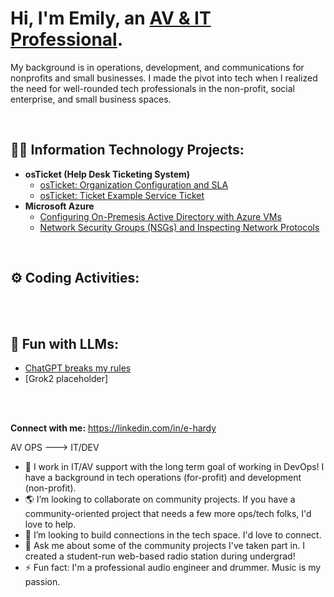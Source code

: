 <h1>Hi, I'm Emily, an <a href="https://linkedin.com/in/e-hardy/">AV & IT Professional</a>.</h1>
<p>My background is in operations, development, and communications for nonprofits and small businesses. I made the pivot into tech when I realized the need for well-rounded tech professionals in the non-profit, social enterprise, and small business spaces.</p>
<br />

<h2>👨‍💻 Information Technology Projects:</h2>

- <b>osTicket (Help Desk Ticketing System)</b>
  - [osTicket: Organization Configuration and SLA](https://github.com/emily-hardy/org-config)
  - [osTicket: Ticket Example Service Ticket](https://github.com/emily-hardy/ticket-servicing)
- <b>Microsoft Azure</b>
  - [Configuring On-Premesis Active Directory with Azure VMs](https://github.com/emily-hardy/configure-ad)
  - [Network Security Groups (NSGs) and Inspecting Network Protocols](https://github.com/emily-hardy/azure-network-protocols)
 <br />
 
 <h2>⚙️ Coding Activities:</h2>

  <br />
  <br />

 <h2>🤖 Fun with LLMs:</h2>
 
- [ChatGPT breaks my rules](https://github.com/emily-hardy/GPT4-o3mini)
- [Grok2 placeholder]
<br/>
<br/>


**Connect with me:**
https://linkedin.com/in/e-hardy

AV OPS ---> IT/DEV
- 🌱 I work in IT/AV support with the long term goal of working in DevOps! I have a background in tech operations (for-profit) and development (non-profit).
- 🌎 I’m looking to collaborate on community projects. If you have a community-oriented project that needs a few more ops/tech folks, I'd love to help.
- 🤔 I’m looking to build connections in the tech space. I'd love to connect.
- 💬 Ask me about some of the community projects I've taken part in. I created a student-run web-based radio station during undergrad!
- ⚡ Fun fact: I'm a professional audio engineer and drummer. Music is my passion.
